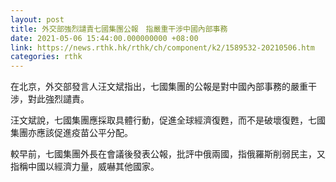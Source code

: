 ```yaml
---
layout: post
title: 外交部強烈譴責七國集團公報　指嚴重干涉中國內部事務
date: 2021-05-06 15:44:00.000000000 +08:00
link: https://news.rthk.hk/rthk/ch/component/k2/1589532-20210506.htm
categories: rthk
---
```


在北京，外交部發言人汪文斌指出，七國集團的公報是對中國內部事務的嚴重干涉，對此強烈譴責。

汪文斌說，七國集團應採取具體行動，促進全球經濟復甦，而不是破壞復甦，七國集團亦應該促進疫苗公平分配。

較早前，七國集團外長在會議後發表公報，批評中俄兩國，指俄羅斯削弱民主，又指稱中國以經濟力量，威嚇其他國家。
